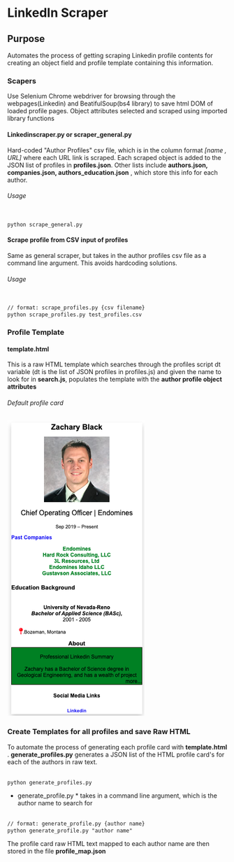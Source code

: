 # LinkedIn Scraper

## Purpose

Automates the process of getting scraping Linkedin profile contents for creating an object field and profile template containing this information. 

### Scapers

Use Selenium Chrome webdriver for browsing through the webpages(Linkedin) and BeatifulSoup(bs4 library) to save html DOM of loaded profile pages. Object attributes selected and scraped using imported library functions

#### Linkedinscraper.py or scraper_general.py

Hard-coded "Author Profiles" csv file, which is in the column format *[name , URL]* where each URL link is scraped. Each scraped object is added to the JSON list of profiles in **profiles.json**. Other lists include **authors.json, companies.json, authors_education.json** , which store this info for each author. 

###### _Usage_

<pre><code>
python scrape_general.py
</code></pre>

#### Scrape profile from CSV input of profiles

Same as general scraper, but takes in the author profiles csv file as a command line argument. This avoids hardcoding solutions.

###### _Usage_

<pre><code>
// format: scrape_profiles.py {csv filename}
python scrape_profiles.py test_profiles.csv
</code></pre>

### Profile Template

#### template.html

This is a raw HTML template which searches through the profiles script dt variable (dt is the list of JSON profiles in profiles.js) and given the name to look for in **search.js**, populates the template with the **author profile object attributes**

###### _Default profile card_
<img src="https://github.com/mkhanyisig/RandomCodeSamples/blob/master/Screen%20Shot%202020-09-02%20at%201.10.54%20AM.png">

### Create Templates for all profiles and save Raw HTML

To automate the process of generating each profile card with **template.html** . 
**generate_profiles.py** generates a JSON list of the HTML profile card's for each of the authors in raw text. 
<pre><code>
python generate_profiles.py 
</code></pre>
* generate_profile.py * takes in a command line argument, which is the author name to search for
<pre><code>
// format: generate_profile.py {author name}
python generate_profile.py "author name"
</code></pre>

The profile card raw HTML text mapped to each author name are then stored in the file **profile_map.json**






